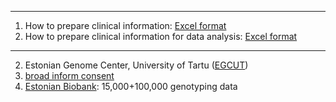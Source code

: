 ---------
1. How to prepare clinical information: [Excel format](41586_2019_1272_MOESM2_ESM.xlsx)
2. How to prepare clinical information for data analysis: [Excel format](DataAnalysis_Saminfo_Example.xlsx)
---------


2. Estonian Genome Center, University of Tartu ([EGCUT](EGCUT.Biobank.pdf)) 
3. [broad inform consent](gene_donor_consent_form.pdf)
4. [Estonian Biobank](https://www.geenivaramu.ee/en/access-biobank): 15,000+100,000 genotyping data
